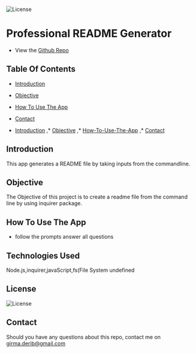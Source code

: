 
![License](https://img.shields.io/badge/License-MIT-blue.svg "License Badge")

# Professional README Generator

* View the [Github Repo](https://github.com/girmaD/Professional_README_Generator.git)

## Table Of Contents 

* [Introduction](#Introduction)
* [Objective](#Objective)
* [How To Use The App](#How-To-Use-The-App)
* [Contact](Contact)

* [Introduction](#Introduction) 
,* [Objective](#Objective) 
,* [How-To-Use-The-App](#How-To-Use-The-App) 
,* [Contact](#Contact) 


## Introduction

This app generates a README file by taking inputs from the commandline.

## Objective

The Objective of this project is to create a readme file from the command line by using inquirer package.

## How To Use The App

* follow the prompts
answer all questions

## Technologies Used

Node.js,inquirer,javaScript,fs(File System
undefined

## License

![License](https://img.shields.io/badge/License-MIT-blue.svg "License Badge")

## Contact

Should you have any questions about this repo, contact me on [girma.derib@gmail.com](mailto:girma.derib@gmail.com)

